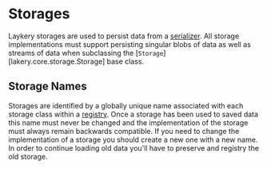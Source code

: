 # Storages

Laykery storages are used to persist data from a [serializer](./serializers.md). All
storage implementations must support persisting singular blobs of data as well as
streams of data when subclassing the [`Storage`][lakery.core.storage.Storage] base
class.

## Storage Names

Storages are identified by a globally unique name associated with each storage class
within a [registry](./registry.md#adding-storages). Once a storage has been used to
saved data this name must never be changed and the implementation of the storage must
always remain backwards compatible. If you need to change the implementation of a
storage you should create a new one with a new name. In order to continue loading old
data you'll have to preserve and registry the old storage.
